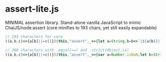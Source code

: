 # assert-lite.js
MINIMAL assertion library. Stand-alone vanilla JavaScript to mimic ChaiJS/node:assert (core minifies to 193 chars, yet still easily expandable)

```javascript
// 193 characters for core
((a,b,c)=>{a[b]||=c()})(this,"assert",_=>{let a=String,b=b=>`|${a(b)}|`,c=(a,c,d,e)=>{if(!c)throw Error(e.length?e.join(" "):`Expected ${b(d)} ${a}`)};return(a,...b)=>c(`to be truthy`,a,a,b)});

// 368 characters with .equal(==) and .strict(Object.is)
((a,b,c)=>{a[b]||=c()})(this,"assert",_=>{var a=Number.isNaN;let b=String,c=a=>`|${b(a)}|`,d=(a,b,d,e)=>{if(!b)throw Error(e.length?e.join(" "):`Expected ${c(d)} ${a}`)},e=(a,...b)=>d(`to be truthy`,a,a,b);{let b=a;e.equal=(a,e,...f)=>d(`to loosely equal ${c(e)}`,a==e||b(a)&&b(e),a,f)}return e.strict=(a,b,...e)=>d(`to strictly equal ${c(b)}`,Object.is(a,b),a,e),e});
```
